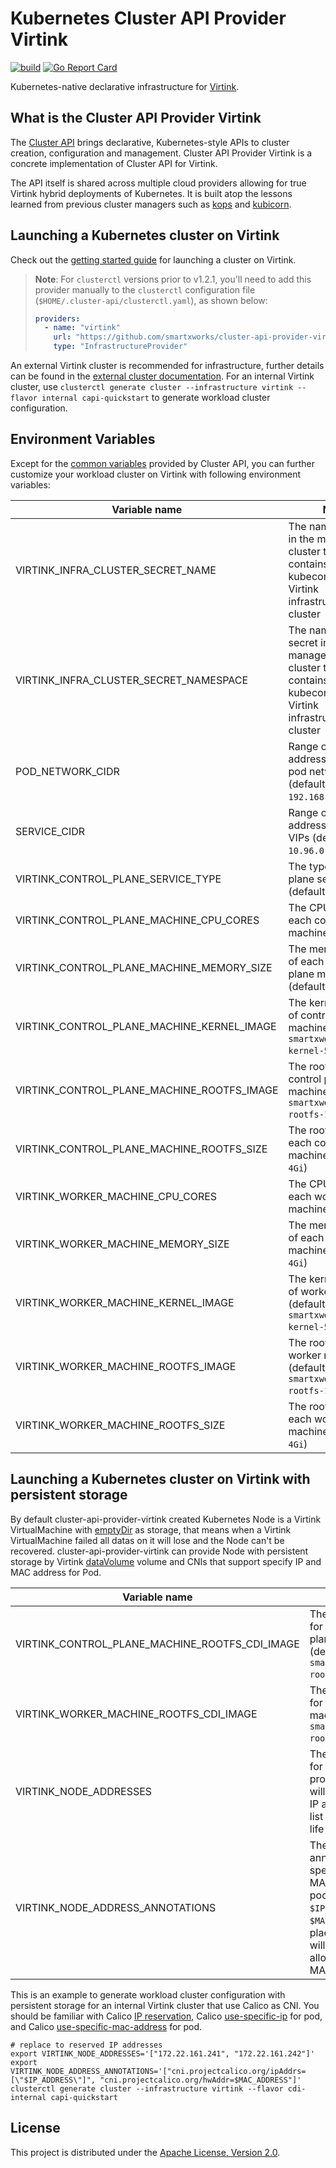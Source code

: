 # Kubernetes Cluster API Provider Virtink

[![build](https://github.com/smartxworks/cluster-api-provider-virtink/actions/workflows/build.yml/badge.svg)](https://github.com/smartxworks/cluster-api-provider-virtink/actions/workflows/build.yml)
[![Go Report Card](https://goreportcard.com/badge/github.com/smartxworks/cluster-api-provider-virtink)](https://goreportcard.com/report/github.com/smartxworks/cluster-api-provider-virtink)

Kubernetes-native declarative infrastructure for [Virtink](https://github.com/smartxworks/virtink).

## What is the Cluster API Provider Virtink

The [Cluster API](https://github.com/kubernetes-sigs/cluster-api) brings declarative, Kubernetes-style APIs to cluster creation, configuration and management. Cluster API Provider Virtink is a concrete implementation of Cluster API for Virtink.

The API itself is shared across multiple cloud providers allowing for true Virtink hybrid deployments of Kubernetes. It is built atop the lessons learned from previous cluster managers such as [kops](https://github.com/kubernetes/kops) and [kubicorn](http://kubicorn.io/).

## Launching a Kubernetes cluster on Virtink

Check out the [getting started guide](https://github.com/kubernetes-sigs/cluster-api-provider-vsphere/blob/main/docs/getting_started.md) for launching a cluster on Virtink.

> **Note**: For `clusterctl` versions prior to v1.2.1, you'll need to add this provider manually to the `clusterctl` configuration file (`$HOME/.cluster-api/clusterctl.yaml`), as shown below:
>
> ```yaml
> providers:
>   - name: "virtink"
>     url: "https://github.com/smartxworks/cluster-api-provider-virtink/releases/latest/infrastructure-components.yaml"
>     type: "InfrastructureProvider"
> ```

An external Virtink cluster is recommended for infrastructure, further details can be found in the [external cluster documentation](docs/external-cluster.md). For an internal Virtink cluster, use `clusterctl generate cluster --infrastructure virtink --flavor internal capi-quickstart` to generate workload cluster configuration.

## Environment Variables

Except for the [common variables](https://cluster-api.sigs.k8s.io/clusterctl/provider-contract.html#common-variables) provided by Cluster API, you can further customize your workload cluster on Virtink with following environment variables:

| Variable name                              | Note                                                                                                                 |
| ------------------------------------------ | -------------------------------------------------------------------------------------------------------------------- |
| VIRTINK_INFRA_CLUSTER_SECRET_NAME          | The name of secret in the management cluster that contains the kubeconfig of the Virtink infrastructure cluster      |
| VIRTINK_INFRA_CLUSTER_SECRET_NAMESPACE     | The namespace of secret in the management cluster that contains the kubeconfig of the Virtink infrastructure cluster |
| POD_NETWORK_CIDR                           | Range of IP addresses for the pod network (default `192.168.0.0/16`)                                                 |
| SERVICE_CIDR                               | Range of IP address for service VIPs (default `10.96.0.0/12`)                                                        |
| VIRTINK_CONTROL_PLANE_SERVICE_TYPE         | The type of control plane service (default `NodePort`)                                                               |
| VIRTINK_CONTROL_PLANE_MACHINE_CPU_CORES    | The CPU cores of each control plane machine (default `2`)                                                            |
| VIRTINK_CONTROL_PLANE_MACHINE_MEMORY_SIZE  | The memory size of each control plane machine (default `4Gi`)                                                        |
| VIRTINK_CONTROL_PLANE_MACHINE_KERNEL_IMAGE | The kernel image of control plane machine (default `smartxworks/capch-kernel-5.15.12`)                               |
| VIRTINK_CONTROL_PLANE_MACHINE_ROOTFS_IMAGE | The rootfs image of control plane machine (default `smartxworks/capch-rootfs-1.24.0`)                                |
| VIRTINK_CONTROL_PLANE_MACHINE_ROOTFS_SIZE  | The rootfs size of each control plane machine (default `4Gi`)                                                        |
| VIRTINK_WORKER_MACHINE_CPU_CORES           | The CPU cores of each worker machine (default `2`)                                                                   |
| VIRTINK_WORKER_MACHINE_MEMORY_SIZE         | The memory size of each worker machine (default `4Gi`)                                                               |
| VIRTINK_WORKER_MACHINE_KERNEL_IMAGE        | The kernel image of worker machine (default `smartxworks/capch-kernel-5.15.12`)                                      |
| VIRTINK_WORKER_MACHINE_ROOTFS_IMAGE        | The rootfs image of worker machine (default `smartxworks/capch-rootfs-1.24.0`)                                       |
| VIRTINK_WORKER_MACHINE_ROOTFS_SIZE         | The rootfs size of each worker machine (default `4Gi`)                                                               |

## Launching a Kubernetes cluster on Virtink with persistent storage

By default cluster-api-provider-virtink created Kubernetes Node is a Virtink VirtualMachine with [emptyDir](https://kubernetes.io/docs/concepts/storage/volumes/#emptydir) as storage, that means when a Virtink VirtualMachine failed all datas on it will lose and the Node can't be recovered. cluster-api-provider-virtink can provide Node with persistent storage by Virtink [dataVolume](https://github.com/smartxworks/virtink/blob/main/docs/disks_and_volumes.md#datavolume-volume) volume and CNIs that support specify IP and MAC address for Pod.

| Variable name                                  | Note                                                                                                                 |
| ---------------------------------------------- | -------------------------------------------------------------------------------------------------------------------- |
| VIRTINK_CONTROL_PLANE_MACHINE_ROOTFS_CDI_IMAGE | The rootfs image for CDI of control plane machine (default `smartxworks/capch-rootfs-cdi-1.24.0`)                    |
| VIRTINK_WORKER_MACHINE_ROOTFS_CDI_IMAGE        | The rootfs image for CDI of worker machine (default `smartxworks/capch-rootfs-cdi-1.24.0`)                           |
| VIRTINK_NODE_ADDRESSES                         | The IP addresses for nodes, if provided a node will use one of the IP address in this list during whole life cycle   |
| VIRTINK_NODE_ADDRESS_ANNOTATIONS               | The CNI required annotations to specify IP and MAC address for pod, can use `$IP_ADDRESS` and `$MAC_ADDRESS` as placeholders which will be replaced by allocated IP and MAC                                                                                                                                        |

This is an example to generate workload cluster configuration with persistent storage for an internal Virtink cluster that use Calico as CNI. You should be familiar with Calico [IP reservation](https://projectcalico.docs.tigera.io/reference/resources/ipreservation), Calico [use-specific-ip](https://projectcalico.docs.tigera.io/networking/use-specific-ip) for pod, and Calico [use-specific-mac-address](https://github.com/projectcalico/calico/blob/master/calico/networking/pod-mac-address.md) for pod.

``` shell
# replace to reserved IP addresses
export VIRTINK_NODE_ADDRESSES='["172.22.161.241", "172.22.161.242"]'
export VIRTINK_NODE_ADDRESS_ANNOTATIONS='["cni.projectcalico.org/ipAddrs=[\"$IP_ADDRESS\"]", "cni.projectcalico.org/hwAddr=$MAC_ADDRESS"]'
clusterctl generate cluster --infrastructure virtink --flavor cdi-internal capi-quickstart
```

## License

This project is distributed under the [Apache License, Version 2.0](LICENSE).
